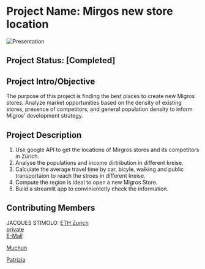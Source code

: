 # Project Name: Mirgos new store location
![Presentation](https://docs.google.com/presentation/d/1hoYELIdoJNQRqMyYMmblM2QrHYWY2cwi/edit#slide=id.p1)

## Project Status: [Completed]

## Project Intro/Objective
The purpose of this project is finding the best places to create new Migros stores. Analyze market opportunities based on the density of existing stores, presence of competitors, and general population density to inform Migros’ development strategy. 


## Project Description
1. Use google API to get the locations of Mirgros stores and its competitors in Zürich.
2. Analyse the populations and income dirtribution in different kreise.
3. Calculate the average travel time by car, bicyle, walking and public transportaion to reach the stroes in different kreise. 
4. Compute the region is ideal to open a new Migros Store.
5. Build a streamlit app to convinientetly check the information.


## Contributing Members
JACQUES STIMOLO:
[ETH Zurich](https://github.com/jstimolo)\
[private](https://github.com/jacquesstimolo)\
[E-Mail](mailto:jstimolo@student.ethz.com)

[Muchun](https://github.com/Muisbrilliant)

[Patrizia](https://github.com/pw2204)
